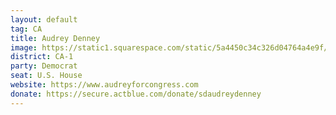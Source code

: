 ```yaml
---
layout: default
tag: CA
title: Audrey Denney
image: https://static1.squarespace.com/static/5a4450c34c326d04764a4e9f/t/5a59dbb2f9619a6735a7cbe0/1515476855006/audreydenney
district: CA-1
party: Democrat
seat: U.S. House 
website: https://www.audreyforcongress.com
donate: https://secure.actblue.com/donate/sdaudreydenney
---
```

